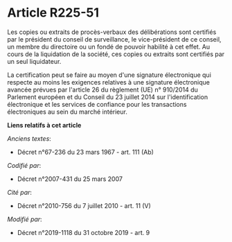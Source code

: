 # Article R225-51

Les copies ou extraits de procès-verbaux des délibérations sont certifiés par le président du conseil de surveillance, le
vice-président de ce conseil, un membre du directoire ou un fondé de pouvoir habilité à cet effet. Au cours de la liquidation
de la société, ces copies ou extraits sont certifiés par un seul liquidateur.

La certification peut se faire au moyen d'une signature électronique qui respecte au moins les exigences relatives à une
signature électronique avancée prévues par l'article 26 du règlement (UE) n° 910/2014 du Parlement européen et du Conseil du
23 juillet 2014 sur l'identification électronique et les services de confiance pour les transactions électroniques au sein du
marché intérieur.

**Liens relatifs à cet article**

_Anciens textes_:

  - Décret n°67-236 du 23 mars 1967 - art. 111 (Ab)

_Codifié par_:

  - Décret n°2007-431 du 25 mars 2007

_Cité par_:

  - Décret n°2010-756 du 7 juillet 2010 - art. 11 (V)

_Modifié par_:

  - Décret n°2019-1118 du 31 octobre 2019 - art. 9
